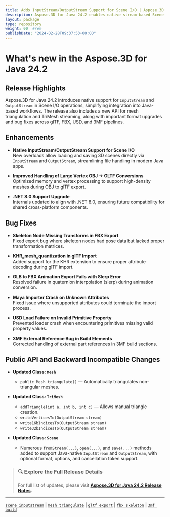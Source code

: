 ```yaml
---
title: Adds InputStream/OutputStream Support for Scene I/O | Aspose.3D for Java 24.2
description: Aspose.3D for Java 24.2 enables native stream-based Scene loading/saving, adds mesh triangulation API, and improves glTF, USD, OBJ, and 3MF format handling.
layout: package
type: repository
weight: 00	#rem
publishDate: "2024-02-28T09:37:53+00:00"
---
```


# What's new in the Aspose.3D for Java 24.2

## Release Highlights

Aspose.3D for Java 24.2 introduces native support for `InputStream` and `OutputStream` in Scene I/O operations, simplifying integration into Java-based workflows. The release also includes a new API for mesh triangulation and TriMesh streaming, along with important format upgrades and bug fixes across glTF, FBX, USD, and 3MF pipelines.

## Enhancements

- **Native InputStream/OutputStream Support for Scene I/O**  
  New overloads allow loading and saving 3D scenes directly via `InputStream` and `OutputStream`, streamlining file handling in modern Java apps.

- **Improved Handling of Large Vertex OBJ → GLTF Conversions**  
  Optimized memory and vertex processing to support high-density meshes during OBJ to glTF export.

- **.NET 8.0 Support Upgrade**  
  Internals updated to align with .NET 8.0, ensuring future compatibility for shared cross-platform components.

## Bug Fixes

- **Skeleton Node Missing Transforms in FBX Export**  
  Fixed export bug where skeleton nodes had pose data but lacked proper transformation matrices.

- **KHR_mesh_quantization in glTF Import**  
  Added support for the KHR extension to ensure proper attribute decoding during glTF import.

- **GLB to FBX Animation Export Fails with Slerp Error**  
  Resolved failure in quaternion interpolation (slerp) during animation conversion.

- **Maya Importer Crash on Unknown Attributes**  
  Fixed issue where unsupported attributes could terminate the import process.

- **USD Load Failure on Invalid Primitive Property**  
  Prevented loader crash when encountering primitives missing valid property values.

- **3MF External Reference Bug in Build Elements**  
  Corrected handling of external part references in 3MF build sections.

## Public API and Backward Incompatible Changes

- **Updated Class: `Mesh`**  
  - `public Mesh triangulate()` — Automatically triangulates non-triangular meshes.

- **Updated Class: `TriMesh`**  
  - `addTriangle(int a, int b, int c)` — Allows manual triangle creation.  
  - `writeVerticesTo(OutputStream stream)`  
  - `write16bIndicesTo(OutputStream stream)`  
  - `write32bIndicesTo(OutputStream stream)`

- **Updated Class: `Scene`**  
  - Numerous `fromStream(...)`, `open(...)`, and `save(...)` methods added to support Java-native `InputStream` and `OutputStream`, with optional format, options, and cancellation token support.

> ### 🔍 Explore the Full Release Details
>
> For full list of updates, please visit **[Aspose.3D for Java 24.2 Release Notes](https://releases.aspose.com/3d/java/release-notes/2024/aspose-3d-for-java-24-2-release-notes/).**

---

[`scene inputstream`](https://search.aspose.com/q/scene-inputstream.html) | [`mesh triangulate`](https://search.aspose.com/q/mesh-triangulate.html) | [`gltf export`](https://search.aspose.com/q/gltf-export.html) | [`fbx skeleton`](https://search.aspose.com/q/fbx-skeleton.html) | [`3mf build`](https://search.aspose.com/q/3mf-build.html)
